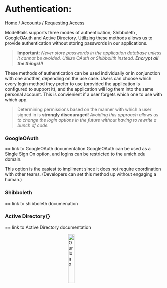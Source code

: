# Authentication:
[Home](/) / [Accounts](/accounts/accounts.md) / [Requesting Access](/accounts/requesting_access.md)

ModelRails supports three modes of authentication; Shibboleth , GoogleOAuth and Active Directory. Utilizing these methods allows us to provide authentication without storing passwords in our applications.

>  **Important:** *Never store passwords in the application database unless it cannot be avoided. Utilize OAuth or Shibbolith instead. **Encrypt all the things!!!***

These methods of authentication can be used individually or in conjunction with one another, depending on the use case. Users can choose which every login method they prefer to use (provided the application is configured to support it), and the application will log them into the same personal account. This is convienient if a user forgets which one to use with which app. 

> Determining permissions based on the manner with which a user signed in is **strongly discouraged**! *Avoiding this approach allows us to change the login options in the future without having to rewrite a bunch of code.*


### GoogleOAuth
  == link to GoogleOAuth documentation
  GoogleOAuth can be used as a Single Sign On option, and logins can be restricted to the umich.edu domain. 

  This option is the easiest to impliment since it does not require coordination with other teams. (Developers can set this method up without engaging a human.)

### Shibboleth 
  == link to shibboleth documenation

### Active Directory{} 
  == link to Active Directory documentation 

<img 
  style="display: block; 
          margin-left: auto;
          margin-right: auto;
          width: 20%;"
  src="https://markdown.land/wp-content/uploads/2021/06/markdown-512px.png" 
  alt="Our logo">
</img>